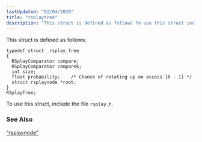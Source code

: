 ```yaml
---
lastUpdated: "02/04/2020"
title: "rsplaytree"
description: "This struct is defined as follows To use this struct include the file rsplay h Section 68 68 rsplaynode..."
---
```


This struct is defined as follows:

```
typedef struct _rsplay_tree
{
  RSplayComparator compare;
  RSplayComparator comparek;
  int size;
  float probability;    /* Chance of rotating up on access [0 - 1] */
  struct rsplaynode *root;
}
RSplayTree;
```

To use this struct, include the file `rsplay.h`.

### <a name="idp46409088"></a> See Also

[“rsplaynode”](/momentum/3/3-api/structs-rsplaynode)